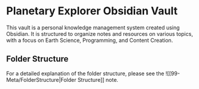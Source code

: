 # Planetary Explorer Obsidian Vault

This vault is a personal knowledge management system created using Obsidian. It is structured to organize notes and resources on various topics, with a focus on Earth Science, Programming, and Content Creation.

## Folder Structure

For a detailed explanation of the folder structure, please see the ![[99-Meta/FolderStructure|Folder Structure]] note.
